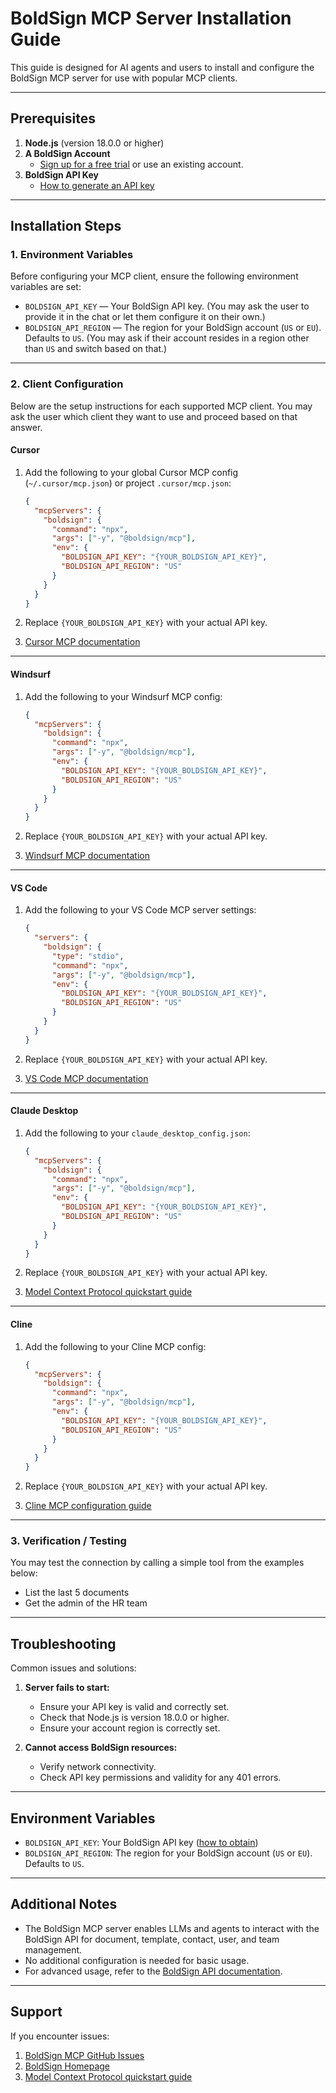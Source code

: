 # BoldSign MCP Server Installation Guide

This guide is designed for AI agents and users to install and configure the BoldSign MCP server for use with popular MCP clients.

---

## Prerequisites

1. **Node.js** (version 18.0.0 or higher)
2. **A BoldSign Account**
   - [Sign up for a free trial](https://boldsign.com/electronic-signature-pricing/?plan=api) or use an existing account.
3. **BoldSign API Key**
   - [How to generate an API key](https://developers.boldsign.com/authentication/api-key)

---

## Installation Steps

### 1. Environment Variables

Before configuring your MCP client, ensure the following environment variables are set:

- `BOLDSIGN_API_KEY` — Your BoldSign API key. (You may ask the user to provide it in the chat or let them configure it on their own.)
- `BOLDSIGN_API_REGION` — The region for your BoldSign account (`US` or `EU`). Defaults to `US`. (You may ask if their account resides in a region other than `US` and switch based on that.)

---

### 2. Client Configuration

Below are the setup instructions for each supported MCP client. You may ask the user which client they want to use and proceed based on that answer.

#### **Cursor**

1. Add the following to your global Cursor MCP config (`~/.cursor/mcp.json`) or project `.cursor/mcp.json`:

   ```json
   {
     "mcpServers": {
       "boldsign": {
         "command": "npx",
         "args": ["-y", "@boldsign/mcp"],
         "env": {
           "BOLDSIGN_API_KEY": "{YOUR_BOLDSIGN_API_KEY}",
           "BOLDSIGN_API_REGION": "US"
         }
       }
     }
   }
   ```

2. Replace `{YOUR_BOLDSIGN_API_KEY}` with your actual API key.

3. [Cursor MCP documentation](https://docs.cursor.com/context/model-context-protocol)

---

#### **Windsurf**

1. Add the following to your Windsurf MCP config:

   ```json
   {
     "mcpServers": {
       "boldsign": {
         "command": "npx",
         "args": ["-y", "@boldsign/mcp"],
         "env": {
           "BOLDSIGN_API_KEY": "{YOUR_BOLDSIGN_API_KEY}",
           "BOLDSIGN_API_REGION": "US"
         }
       }
     }
   }
   ```

2. Replace `{YOUR_BOLDSIGN_API_KEY}` with your actual API key.

3. [Windsurf MCP documentation](https://docs.windsurf.com/windsurf/mcp)

---

#### **VS Code**

1. Add the following to your VS Code MCP server settings:

   ```json
   {
     "servers": {
       "boldsign": {
         "type": "stdio",
         "command": "npx",
         "args": ["-y", "@boldsign/mcp"],
         "env": {
           "BOLDSIGN_API_KEY": "{YOUR_BOLDSIGN_API_KEY}",
           "BOLDSIGN_API_REGION": "US"
         }
       }
     }
   }
   ```

2. Replace `{YOUR_BOLDSIGN_API_KEY}` with your actual API key.

3. [VS Code MCP documentation](https://code.visualstudio.com/docs/copilot/chat/mcp-servers)

---

#### **Claude Desktop**

1. Add the following to your `claude_desktop_config.json`:

   ```json
   {
     "mcpServers": {
       "boldsign": {
         "command": "npx",
         "args": ["-y", "@boldsign/mcp"],
         "env": {
           "BOLDSIGN_API_KEY": "{YOUR_BOLDSIGN_API_KEY}",
           "BOLDSIGN_API_REGION": "US"
         }
       }
     }
   }
   ```

2. Replace `{YOUR_BOLDSIGN_API_KEY}` with your actual API key.

3. [Model Context Protocol quickstart guide](https://modelcontextprotocol.io/quickstart/user)

---

#### **Cline**

1. Add the following to your Cline MCP config:

   ```json
   {
     "mcpServers": {
       "boldsign": {
         "command": "npx",
         "args": ["-y", "@boldsign/mcp"],
         "env": {
           "BOLDSIGN_API_KEY": "{YOUR_BOLDSIGN_API_KEY}",
           "BOLDSIGN_API_REGION": "US"
         }
       }
     }
   }
   ```

2. Replace `{YOUR_BOLDSIGN_API_KEY}` with your actual API key.

3. [Cline MCP configuration guide](https://docs.cline.bot/mcp-servers/configuring-mcp-servers)

---

### 3. Verification / Testing

You may test the connection by calling a simple tool from the examples below:

- List the last 5 documents
- Get the admin of the HR team

---

## Troubleshooting

Common issues and solutions:

1. **Server fails to start:**

   - Ensure your API key is valid and correctly set.
   - Check that Node.js is version 18.0.0 or higher.
   - Ensure your account region is correctly set.

2. **Cannot access BoldSign resources:**
   - Verify network connectivity.
   - Check API key permissions and validity for any 401 errors.

---

## Environment Variables

- `BOLDSIGN_API_KEY`: Your BoldSign API key ([how to obtain](https://developers.boldsign.com/authentication/api-key))
- `BOLDSIGN_API_REGION`: The region for your BoldSign account (`US` or `EU`). Defaults to `US`.

---

## Additional Notes

- The BoldSign MCP server enables LLMs and agents to interact with the BoldSign API for document, template, contact, user, and team management.
- No additional configuration is needed for basic usage.
- For advanced usage, refer to the [BoldSign API documentation](https://developers.boldsign.com/).

---

## Support

If you encounter issues:

1. [BoldSign MCP GitHub Issues](https://github.com/boldsign/boldsign-mcp/issues)
2. [BoldSign Homepage](https://boldsign.com)
3. [Model Context Protocol quickstart guide](https://modelcontextprotocol.io/quickstart/user)
